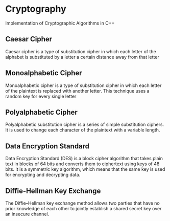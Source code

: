 # Cryptography
Implementation of Cryptographic Algorithms in C++

## Caesar Cipher
Caesar cipher is a type of substitution cipher in which each letter of the alphabet is substituted by a letter a certain distance away from that letter


## Monoalphabetic Cipher
Monoalphabetic cipher is a type of substitution cipher in which each letter of the plaintext is replaced with another letter. This technique uses a random key for every single letter


## Polyalphabetic Cipher
Polyalphabetic substitution cipher is a series of simple substitution ciphers. It is used to change each character of the plaintext with a variable length.


## Data Encryption Standard
Data Encryption Standard (DES) is a block cipher algorithm that takes plain text in blocks of 64 bits and converts them to ciphertext using keys of 48 bits.
It is a symmetric key algorithm, which means that the same key is used for encrypting and decrypting ​data.

## Diffie-Hellman Key Exchange
The Diffie–Hellman key exchange method allows two parties that have no prior knowledge of each other to jointly establish a shared secret key over an insecure channel.
